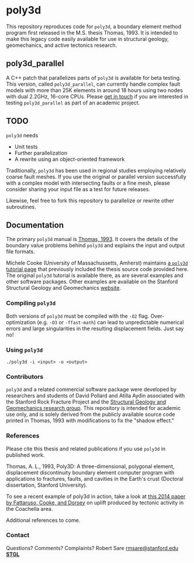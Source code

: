 # poly3d

This repository reproduces code for `poly3d`, a boundary element method program first released in the M.S. thesis Thomas, 1993. It is intended to make this legacy code easily available for use in structural geology, geomechanics, and active tectonics research.

## poly3d_parallel

A C++ patch that parallelizes parts of `poly3d` is available for beta testing. This version, called `poly3d_parallel`, can currently handle complex fault models with more than 25K elements in around 18 hours using two nodes with dual 2.2GHz, 16-core CPUs. Please [get in touch](mailto:rmsare@stanford.edu) if you are interested in testing `poly3d_parallel` as part of an academic project.

## TODO

`poly3d` needs
* Unit tests
* Further parallelization
* A rewrite using an object-oriented framework

Traditionally, `poly3d` has been used in regional studies employing relatively coarse fault meshes. If you use the original or parallel version successfully with a complex model with intersecting faults or a fine mesh, please consider sharing your input file as a test for future releases.

Likewise, feel free to fork this repository to parallelize or rewrite other subroutines.

## Documentation

The primary `poly3d` manual is [Thomas, 1993](http://searchworks.stanford.edu/view/2830996). It covers the details of the boundary value problems behind `poly3d` and explains the input and output file formats.

Michele Cooke (University of Massachussetts, Amherst) maintains [a `poly3d` tutorial page](http://www.geo.umass.edu/faculty/cooke/software.html) that previously included the thesis source code provided here. The original `poly3d` tutorial is available there, as are several examples and other software packages. Other examples are available on the Stanford Structural Geology and Geomechanics [website](https://pangea.stanford.edu/research/geomech/Software/Software.htm).

### Compiling `poly3d`

Both versions of `poly3d` must be compiled with the `-O2` flag. Over-optimization (e.g. `-O3` or `-ffast-math`) can lead to unpredictable numerical errors and large singularities in the resulting displacement fields. Just say no!

### Using `poly3d`

`./poly3d -i <input> -o <output>`

### Contributors 

`poly3d` and a related commercial software package were developed by researchers and students of David Pollard and Atilla Aydin associated with the Stanford Rock Fracture Project and the [Structural Geology and Geomechanics research group](https://structuralgeology.stanford.edu/). This repository is intended for academic use only, and is solely derived from the publicly available source code printed in Thomas, 1993 with modifications to fix the "shadow effect."

### References

Please cite this thesis and related publications if you use `poly3d` in published work.

Thomas, A. L., 1993, Poly3D: A three-dimensional, polygonal element, displacement discontinuity boundary element computer program with applications to fractures, faults, and cavities in the Earth's crust (Doctoral dissertation, Stanford University).

To see a recent example of poly3d in action, take a look at [this 2014 paper by Fattaruso, Cooke, and Dorsey](http://dx.doi.org/10.1130/GES01050.1) on uplift produced by tectonic activity in the Coachella area.

Additional references to come.

### Contact
Questions? Comments? Complaints?
Robert Sare rmsare@stanford.edu
**[STGL](https://pangea.stanford.edu/researchgroups/tectonicgeomorph/)**
